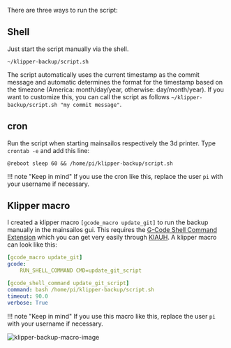 There are three ways to run the script:
## Shell
Just start the script manually via the shell.

```shell
~/klipper-backup/script.sh
```

The script automatically uses the current timestamp as the commit message and automatic determines the format for the timestamp based on the timezone (America: month/day/year, otherwise: day/month/year). If you want to customize this, you can call the script as follows `~/klipper-backup/script.sh "my commit message"`.

## cron
Run the script when starting mainsailos respectively the 3d printer. Type `crontab -e` and add this line:
```shell
@reboot sleep 60 && /home/pi/klipper-backup/script.sh
```

!!! note "Keep in mind"
    If you use the cron like this, replace the user `pi` with your username if necessary.

## Klipper macro
I created a klipper macro `[gcode_macro update_git]` to run the backup manually in the mainsailos gui. This requires the [G-Code Shell Command Extension](https://github.com/th33xitus/kiauh/blob/master/docs/gcode_shell_command.md) which you can get very easily through [KIAUH](https://github.com/th33xitus/kiauh).
A klipper macro can look like this:
```yaml
[gcode_macro update_git]
gcode:
    RUN_SHELL_COMMAND CMD=update_git_script

[gcode_shell_command update_git_script]
command: bash /home/pi/klipper-backup/script.sh
timeout: 90.0
verbose: True
```

!!! note "Keep in mind"
    If you use this macro like this, replace the user `pi` with your username if necessary.

![klipper-backup-macro-image](https://i.imgur.com/UglWf6t.png)
